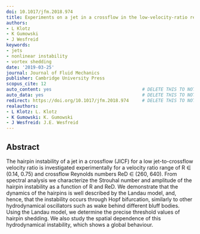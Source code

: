 ```yaml
---
doi: 10.1017/jfm.2018.974
title: Experiments on a jet in a crossflow in the low-velocity-ratio regime
authors:
- L Klotz
- K Gumowski
- J Wesfreid
keywords:
- jets
- nonlinear instability
- vortex shedding
date: '2019-03-25'
journal: Journal of Fluid Mechanics
publisher: Cambridge University Press
scopus_cite: 12
auto_content: yes                                  # DELETE THIS TO NOT AUTO GENERATE CONTENT
auto_data: yes                                     # DELETE THIS TO NOT AUTO GENERATE METADATA
redirect: https://doi.org/10.1017/jfm.2018.974     # DELETE THIS TO NOT REDIRECT
realauthors:
- L Klotz: L. Klotz
- K Gumowski: K. Gumowski
- J Wesfreid: J.E. Wesfreid
---
```



## Abstract
The hairpin instability of a jet in a crossflow (JICF) for a low jet-to-crossflow velocity ratio is investigated experimentally for a velocity ratio range of R ∈ (0.14, 0.75) and crossflow Reynolds numbers ReD ∈ (260, 640). From spectral analysis we characterize the Strouhal number and amplitude of the hairpin instability as a function of R and ReD. We demonstrate that the dynamics of the hairpins is well described by the Landau model, and, hence, that the instability occurs through Hopf bifurcation, similarly to other hydrodynamical oscillators such as wake behind different bluff bodies. Using the Landau model, we determine the precise threshold values of hairpin shedding. We also study the spatial dependence of this hydrodynamical instability, which shows a global behaviour.
